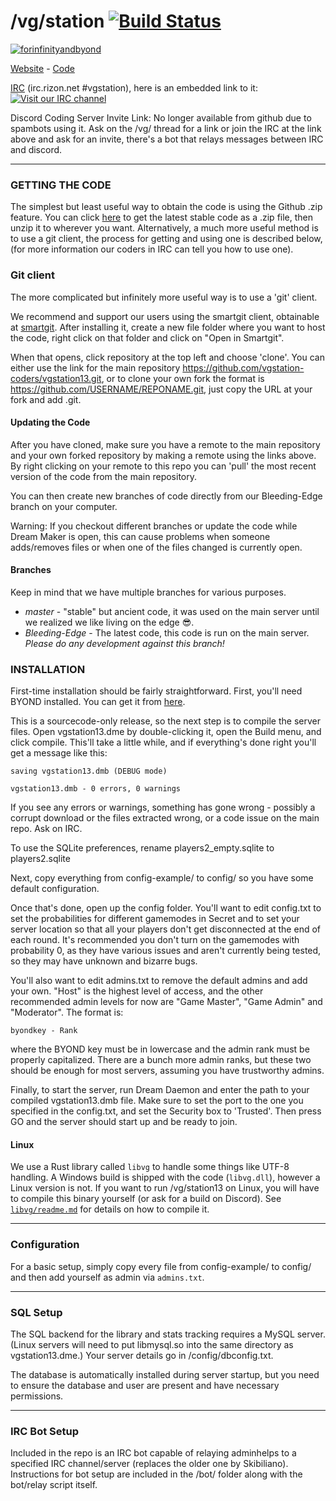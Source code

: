 # /vg/station [![Build Status](https://travis-ci.org/vgstation-coders/vgstation13.svg?branch=master)](https://travis-ci.org/vgstation-coders/vgstation13)

[![forinfinityandbyond](https://user-images.githubusercontent.com/5211576/29499758-4efff304-85e6-11e7-8267-62919c3688a9.gif)](https://www.reddit.com/r/SS13/comments/5oplxp/what_is_the_main_problem_with_byond_as_an_engine/dclbu1a)

[Website](http://ss13.moe) - [Code](https://github.com/vgstation-coders/vgstation13)

[IRC](irc://irc.rizon.net/vgstation) (irc.rizon.net #vgstation), here is an embedded link to it:  [![Visit our IRC channel](https://kiwiirc.com/buttons/irc.rizon.net/vgstation.png)](https://kiwiirc.com/client/irc.rizon.net/?nick=Newcomer|?&theme=basic#vgstation)

Discord Coding Server Invite Link:
No longer available from github due to spambots using it.
Ask on the /vg/ thread for a link or join the IRC at the link above and ask for an invite, there's a bot that relays messages between IRC and discord.

---

### GETTING THE CODE
The simplest but least useful way to obtain the code is using the Github .zip feature. You can click [here](https://github.com/vgstation-coders/vgstation13/archive/Bleeding-Edge.zip) to get the latest stable code as a .zip file, then unzip it to wherever you want. Alternatively, a much more useful method is to use a git client, the process for getting and using one is described below, (for more information our coders in IRC can tell you how to use one).

### Git client

The more complicated but infinitely more useful way is to use a 'git' client.

We recommend and support our users using the smartgit client, obtainable at [smartgit](http://www.syntevo.com/smartgit/). After installing it, create a new file folder where you want to host the code, right click on that folder and click on "Open in Smartgit".

When that opens, click repository at the top left and choose 'clone'. You can either use the link for the main repository https://github.com/vgstation-coders/vgstation13.git, or to clone your own fork the format is https://github.com/USERNAME/REPONAME.git, just copy the URL at your fork and add .git.

#### Updating the Code

After you have cloned, make sure you have a remote to the main repository and your own forked repository by making a remote using the links above. By right clicking on your remote to this repo you can 'pull' the most recent version of the code from the main repository.

You can then create new branches of code directly from our Bleeding-Edge branch on your computer.

Warning: If you checkout different branches or update the code while Dream Maker is open, this can cause problems when someone adds/removes files or when one of the files changed is currently open.

#### Branches

Keep in mind that we have multiple branches for various purposes.

* *master* - "stable" but ancient code, it was used on the main server until we realized we like living on the edge  :sunglasses:.
* *Bleeding-Edge* - The latest code, this code is run on the main server.  _Please do any development against this branch!_

### INSTALLATION

First-time installation should be fairly straightforward.  First, you'll need BYOND installed.  You can get it from [here](http://www.byond.com/).

This is a sourcecode-only release, so the next step is to compile the server files.  Open vgstation13.dme by double-clicking it, open the Build menu, and click compile.  This'll take a little while, and if everything's done right you'll get a message like this:

    saving vgstation13.dmb (DEBUG mode)

    vgstation13.dmb - 0 errors, 0 warnings

If you see any errors or warnings, something has gone wrong - possibly a corrupt download or the files extracted wrong, or a code issue on the main repo.  Ask on IRC.

To use the SQLite preferences, rename players2_empty.sqlite to players2.sqlite

Next, copy everything from config-example/ to config/ so you have some default configuration.

Once that's done, open up the config folder.  You'll want to edit config.txt to set the probabilities for different gamemodes in Secret and to set your server location so that all your players don't get disconnected at the end of each round.  It's recommended you don't turn on the gamemodes with probability 0, as they have various issues and aren't currently being tested, so they may have unknown and bizarre bugs.

You'll also want to edit admins.txt to remove the default admins and add your own.  "Host" is the highest level of access, and the other recommended admin levels for now are "Game Master", "Game Admin" and "Moderator".  The format is:

    byondkey - Rank

where the BYOND key must be in lowercase and the admin rank must be properly capitalized.  There are a bunch more admin ranks, but these two should be enough for most servers, assuming you have trustworthy admins.

Finally, to start the server, run Dream Daemon and enter the path to your compiled vgstation13.dmb file.  Make sure to set the port to the one you  specified in the config.txt, and set the Security box to 'Trusted'.  Then press GO and the server should start up and be ready to join.

#### Linux

We use a Rust library called `libvg` to handle some things like UTF-8 handling. A Windows build is shipped with the code (`libvg.dll`), however a Linux version is not. If you want to run /vg/station13 on Linux, you will have to compile this binary yourself (or ask for a build on Discord). See [`libvg/readme.md`](libvg/README.md) for details on how to compile it.

---

### Configuration

For a basic setup, simply copy every file from config-example/ to config/ and then add yourself as admin via `admins.txt`.

---

### SQL Setup

The SQL backend for the library and stats tracking requires a MySQL server.  (Linux servers will need to put libmysql.so into the same directory as vgstation13.dme.)  Your server details go in /config/dbconfig.txt.

The database is automatically installed during server startup, but you need to ensure the database and user are present and have necessary permissions.

---

### IRC Bot Setup

Included in the repo is an IRC bot capable of relaying adminhelps to a specified IRC channel/server (replaces the older one by Skibiliano).  Instructions for bot setup are included in the /bot/ folder along with the bot/relay script itself.

